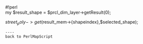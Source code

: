 #!perl                                                       
my $result_shape = $prcl_dim_layer->getResult(0);            
                                                             
$street_poly->get($result_mem->{shapeindex},$selected_shape);
```                                                          
----                                                         
back to PerlMapScript                                        

